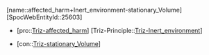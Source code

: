 ﻿---
type: TrizContradiction
aliases:
- affected_harm+Inert_environment-stationary_Volume
license: CC BY-SA 4.0
copyright: https://github.com/SpocWeb
IsDeleted: false
IsReadOnly: false
Confidential: public
tags: 
- Triz/Contradiction
---
[name::affected_harm+Inert_environment-stationary_Volume]
[SpocWebEntityId::25603]
+ [pro::[Triz-affected_harm](tech/Triz/Parameter/Triz-affected_harm.md)]
[Triz-Principle::[Triz-Inert_environment](tech/Triz/Principle/Triz-Inert_environment.md)]
- [con::[Triz-stationary_Volume](tech/Triz/Parameter/Triz-stationary_Volume.md)]

